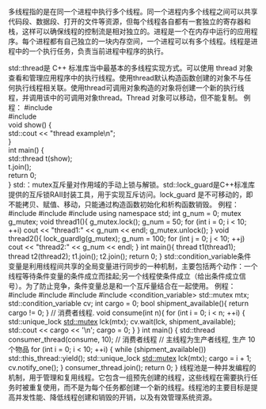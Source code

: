 多线程指的是在同一个进程中执行多个线程。同一个进程内多个线程之间可以共享代码段、数据段、打开的文件等资源，但每个线程各自都有一套独立的寄存器和栈，这样可以确保线程的控制流是相对独立的。进程是一个在内存中运行的应用程序。每个进程都有自己独立的一块内存空间，一个进程可以有多个线程。线程是进程中的一个执行任务，负责当前进程中程序的执行。

std::thread是 C++ 标准库当中最基本的多线程实现方式。可以使用 thread 对象查看和管理应用程序中的执行线程。使用thread默认构造函数创建的对象不与任何执行线程相关联。使用thread可调用对象构造的对象将创建一个新的执行线程，并调用该中的可调用对象thread。Thread 对象可以移动，但不能复制。
例程：
#include <iostream>  
#include <thread>   
void show() {  
    std::cout << "thread example\n";  
}  
int main() {  
    std::thread t(show);  
    t.join();  
    return 0;  
}
std:：mutex互斥量对作用域的手动上锁与解锁。std::lock_guard是C++标准库提供的互斥锁RAII封装工具，用于实现互斥访问。lock_guard 是不可移动的，即不能拷贝、赋值、移动，只能通过构造函数初始化和析构函数销毁。
例程：
#include <iostream>
#include <thread>
#include <mutex>
using namespace std;
int g_num = 0;
mutex g_mutex;
void thread1(){
    g_mutex.lock();
    g_num = 50;
    for (int i = 0; i < 10; ++i)
	cout << "thread1:" << g_num << endl;
g_mutex.unlock();
}
void thread2(){
lock_guard<mutex>lg(g_mutex);
g_num = 100;
    for (int j = 0; j < 10; ++j)
	cout << "thread2:" << g_num << endl;
}
int main(){
    thread t1(thread1);
    thread t2(thread2);
    t1.join();
    t2.join();
return 0;
}
std::condition_variable条件变量是利用线程间共享的全局变量进行同步的一种机制，主要包括两个动作：一个线程等待条件变量的条件成立而挂起;另一个线程使条件成立（给出条件成立信号）。为了防止竞争，条件变量总是和一个互斥量结合在一起使用。
例程：
#include <iostream> 
#include <thread>
#include <mutex> 
#include <condition_variable> 
std::mutex mtx;
std::condition_variable cv;
int cargo = 0;
bool shipment_available(){
return cargo != 0;
}
// 消费者线程.
void consume(int n){
for (int i = 0; i < n; ++i) {
std::unique_lock <std::mutex> lck(mtx);
cv.wait(lck, shipment_available);
std::cout << cargo << '\n';
cargo = 0;
}
}
int main()
{
std::thread consumer_thread(consume, 10); // 消费者线程
// 主线程为生产者线程, 生产 10 个物品
for (int i = 0; i < 10; ++i) {
while (shipment_available())
std::this_thread::yield();
std::unique_lock <std::mutex> lck(mtx);
cargo = i + 1;
cv.notify_one();
}
consumer_thread.join();
return 0;
}
线程池是一种并发编程的机制，用于管理和复用线程。它包含一组预先创建的线程，这些线程在需要执行任务时被重复使用，而不是为每个任务都创建一个新的线程。线程池的主要目标是提高并发性能、降低线程创建和销毁的开销，以及有效管理系统资源。
